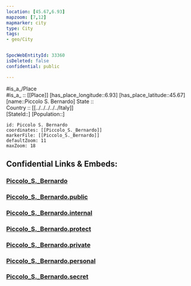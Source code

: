 ```yaml
---
location: [45.67,6.93] 
mapzoom: [7,12] 
mapmarker: city 
type: City
tags:
- geo/City


SpocWebEntityId: 33360
isDeleted: false
confidential: public

---
```

#is_a_/Place  
#is_a_ :: [[Place]] 
[has_place_longitude::6.93] 
[has_place_latitude::45.67] 
[name::Piccolo S. Bernardo] 
State ::  
Country :: [[../../../../../Italy]]  
[StateId::] 
[Population::] 



```leaflet
id: Piccolo S. Bernardo
coordinates: [[Piccolo_S._Bernardo]] 
markerFile: [[Piccolo_S._Bernardo]] 
defaultZoom: 11 
maxZoom: 18
```


## Confidential Links & Embeds: 

### [Piccolo_S._Bernardo](/_Standards/Earth/Continent/Europe/Europe~South/Italy/regions~Italy/Aosta_Valley/Aoste/City/Piccolo_S._Bernardo.md) 

### [Piccolo_S._Bernardo.public](/_public/Earth/Continent/Europe/Europe~South/Italy/regions~Italy/Aosta_Valley/Aoste/City/Piccolo_S._Bernardo.public.md) 

### [Piccolo_S._Bernardo.internal](/_internal/Earth/Continent/Europe/Europe~South/Italy/regions~Italy/Aosta_Valley/Aoste/City/Piccolo_S._Bernardo.internal.md) 

### [Piccolo_S._Bernardo.protect](/_protect/Earth/Continent/Europe/Europe~South/Italy/regions~Italy/Aosta_Valley/Aoste/City/Piccolo_S._Bernardo.protect.md) 

### [Piccolo_S._Bernardo.private](/_private/Earth/Continent/Europe/Europe~South/Italy/regions~Italy/Aosta_Valley/Aoste/City/Piccolo_S._Bernardo.private.md) 

### [Piccolo_S._Bernardo.personal](/_personal/Earth/Continent/Europe/Europe~South/Italy/regions~Italy/Aosta_Valley/Aoste/City/Piccolo_S._Bernardo.personal.md) 

### [Piccolo_S._Bernardo.secret](/_secret/Earth/Continent/Europe/Europe~South/Italy/regions~Italy/Aosta_Valley/Aoste/City/Piccolo_S._Bernardo.secret.md)

